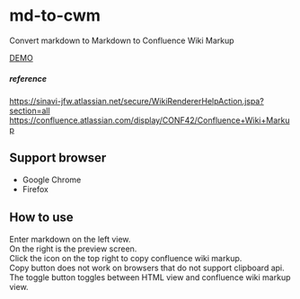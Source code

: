 # md-to-cwm
Convert markdown to Markdown to Confluence Wiki Markup  

[DEMO](https://inspiring-snyder-b2223c.netlify.com/)  

##### reference
https://sinavi-jfw.atlassian.net/secure/WikiRendererHelpAction.jspa?section=all  
https://confluence.atlassian.com/display/CONF42/Confluence+Wiki+Markup  

## Support browser
- Google Chrome
- Firefox

## How to use
Enter markdown on the left view.  
On the right is the preview screen.  
Click the icon on the top right to copy confluence wiki markup.  
Copy button does not work on browsers that do not support clipboard api.  
The toggle button toggles between HTML view and confluence wiki markup view.  
